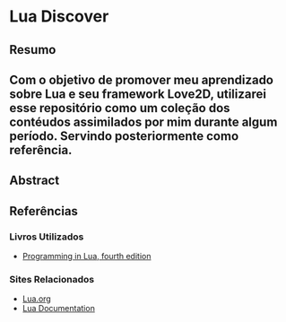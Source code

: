 # Lua Discover

## Resumo
Com o objetivo de promover meu aprendizado sobre Lua e seu framework Love2D, utilizarei esse repositório como um coleção dos contéudos assimilados por mim durante algum período. Servindo posteriormente como referência.
-
## Abstract


## Referências

### Livros Utilizados
- [Programming in Lua, fourth edition](https://www.amazon.com/exec/obidos/ASIN/8590379868/lua-pilindex-20)

### Sites Relacionados
- [Lua.org](https://www.lua.org/portugues.html)
- [Lua Documentation](https://www.lua.org/docs.html)
